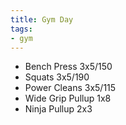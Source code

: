```yaml
---
title: Gym Day
tags:
- gym
---
```


- Bench Press 3x5/150
- Squats 3x5/190
- Power Cleans 3x5/115
- Wide Grip Pullup 1x8
- Ninja Pullup 2x3
